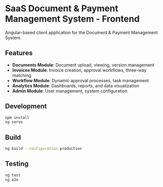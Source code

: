 # SaaS Document & Payment Management System - Frontend

Angular-based client application for the Document & Payment Management System.

## Features

- **Documents Module**: Document upload, viewing, version management
- **Invoices Module**: Invoice creation, approval workflows, three-way matching
- **Workflow Module**: Dynamic approval processes, task management
- **Analytics Module**: Dashboards, reports, and data visualization
- **Admin Module**: User management, system configuration

## Development

```bash
npm install
ng serve
```

## Build

```bash
ng build --configuration production
```

## Testing

```bash
ng test
ng e2e
```
